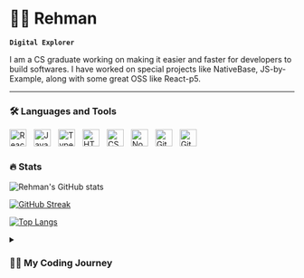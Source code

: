 # 🏄‍♂️ Rehman

**`Digital Explorer`**

I am a CS graduate working on making it easier and faster for developers to build softwares. I have worked on special projects like NativeBase, JS-by-Example, along with some great OSS like React-p5.

---

### 🛠 Languages and Tools

<img align="left" alt="React" width="30px" style="padding-right:10px;" src="https://cdn.jsdelivr.net/gh/devicons/devicon/icons/react/react-original.svg" />
<img align="left" alt="JavaScript" width="30px" style="padding-right:10px;" src="https://cdn.jsdelivr.net/gh/devicons/devicon/icons/javascript/javascript-plain.svg" />
<img align="left" alt="TypeScript" width="30px" style="padding-right:10px;" src="https://cdn.jsdelivr.net/gh/devicons/devicon/icons/typescript/typescript-plain.svg" />
<img align="left" alt="HTML" width="30px" style="padding-right:10px;" src="https://cdn.jsdelivr.net/gh/devicons/devicon/icons/html5/html5-plain.svg" />
<img align="left" alt="CSS" width="30px" style="padding-right:10px;" src="https://cdn.jsdelivr.net/gh/devicons/devicon/icons/css3/css3-plain.svg" />
<img align="left" alt="NodeJS" width="30px" style="padding-right:10px;" src="https://cdn.jsdelivr.net/gh/devicons/devicon/icons/nodejs/nodejs-original.svg" />
<img align="left" alt="Git" width="30px" style="padding-right:10px;" src="https://cdn.jsdelivr.net/gh/devicons/devicon/icons/git/git-original.svg" />
<img align="left" alt="GitHub" width="30px" style="padding-right:10px;" src="https://cdn.jsdelivr.net/gh/devicons/devicon/icons/github/github-original.svg" />
<br />

#

### 🔥 Stats

![Rehman's GitHub stats](https://github-readme-stats.vercel.app/api?username=MD-REHMAN&show_icons=true&theme=dark&ring_color=F6882B&title_color=F6882B&text_color=FFF7ed&icon_color=F6882B&bg_color=0C1116&card_width=495)

[![GitHub Streak](https://streak-stats.demolab.com?user=MD-REHMAN&theme=dark&background=0C1116&ring=F6882B&dates=F6882B&currStreakLabel=FED7AA&sideLabels=FED7AA&fire=F6681E)](https://git.io/streak-stats)

[![Top Langs](https://github-readme-stats.vercel.app/api/top-langs/?username=MD-REHMAN&layout=compact&theme=dark&bg_color=0C1116&title_color=F6882B)](https://github.com/anuraghazra/github-readme-stats&card_width=495)

<details>
<summary><h3>👨‍💻 My Coding Journey</h3></summary>
I started my coding journey as a naive computer science student with a passion to learn everything. I tried C, C++, Java, Android but fell in love with JavaScript.

And just like every other JavaScript developer, I started learning popular libraries. I started with JQuery, Bootstrap, AngularJS and DotNet Framework.

But with my first job, I got a taste of ReactJS, and no coming back from that point. Later I got deeper in the rabbit hole, and started with React-Native.

And overtime I have worked component library (NativeBase), Web Apps, Mobile Apps, code mod, ebooks, babel plugins and chrome extensions.

Currently learning how everything works under the hood.
